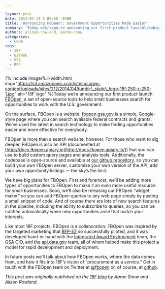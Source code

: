 ```yaml
---

layout: post
date: 2014-04-14 1:00:55 -0400
title: 'Announcing FBOpen\: Government Opportunities Made Easier'
summary: 'Today we&rsquo;re announcing our first product launch\:&nbsp;FBOpen, a set of open-source tools to help small businesses search for opportunities to work with the U.S. government. On the surface, FBOpen is a website\:&nbsp;fbopen.gsa.gov&nbsp;is a simple, Google-style page where you can search available federal contracts and grants. We&rsquo;ve used the latest in search'
authors: alison-rowland, aaron-snow
categories:
  - Code
tags:
  - 18F
  - GitHub
  - GSA
  - RFP
---
```



{% include image/full-width.html img="https://s3.amazonaws.com/sitesusa/wp-content/uploads/sites/212/2014/04/tumblr\_static\_logo-18f-250-x-250-1.jpg" alt="18F logo" %}Today we’re announcing our first product launch: [FBOpen](https://fbopen.gsa.gov/), a set of open-source tools to help small businesses search for opportunities to work with the U.S. government.

On the surface, FBOpen is a website: [fbopen.gsa.gov](https://fbopen.gsa.gov/) is a simple, Google-style page where you can search available federal contracts and grants. We’ve used the latest in search technology to make finding opportunities easier and more effective for everybody.

FBOpen is more than a search website, however. For those who want to dig deeper, FBOpen is also an API (documented at [http://docs.fbopen.apiary.io](http://docs.fbopen.apiary.io/)) that you can use to build custom query pages and analysis tools. Additionally, the codebase is open-source and available at [our github repository](https://github.com/18f/fbopen), so you can build your own FBOpen server, customize your own version of the API, add your own opportunity listings — the sky’s the limit.

We have big plans for FBOpen. First and foremost, we’ll be adding more types of opportunities to FBOpen to make it an even more useful resource for small businesses. Soon, we’ll also be releasing our FBOpen “widget maker” so you can add FBOpen queries to any web page simply by pasting a small snippet of code. And of course there are lots of new search features in the pipeline, including the ability to subscribe to queries, so you can be notified automatically when new opportunities arise that match your interests.

Like most 18F projects, FBOpen is a collaboration. FBOpen was inspired by the targeted marketing that [RFP-EZ](http://rfpez.sba.gov/) so successfully piloted, and it was developed hand-in-hand with the [Integrated Award Environment](http://www.gsa.gov/iae) team, the GSA CIO, and the [api.data.gov](http://api.data.gov/) team, all of whom helped make this project a model for rapid development and deployment.

In future posts we’ll talk about how FBOpen works, where the data comes from, and how it fits into 18F’s vision of “procurement as a service.” Get in touch with the FBOpen team on Twitter at [@fbopen](https://twitter.com/fbopen) or, of course, at [github](https://github.com/18f/fbopen).

_This post was originally published on the [18F blog](http://18fblog.tumblr.com/) by Aaron Snow and Alison Rowland._